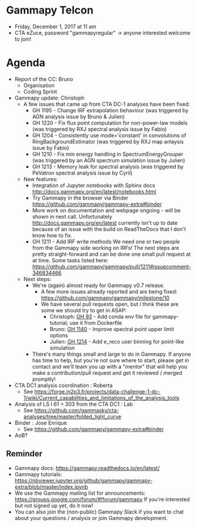 # Gammapy Telcon

* Friday, December 1, 2017 at 11 am
* CTA eZuce, password "gammapyregular" -> anyone interested welcome to join!

# Agenda

* Report of the CC: Bruno
    * Organisation
    * Coding Sprint
* Gammapy update: Christoph
    * A few issues that came up from CTA DC-1 analyses have been fixed:
        * GH 1195 - Change IRF extrapolation behaviour
          (was triggered by AGN analysis issue by Bruno & Julien)
        * GH 1220 - Fix flux point computation for non-power-law models
          (was triggered by RXJ spectral analysis issue by Fabio)
        * GH 1204 - Consistently use mode='constant' in convolutions of RingBackgroundEstimator
          (was triggered by RXJ map anlaysis issue by Fabio)
        * GH 1210 - Fix min energy handling in SpectrumEnergyGrouper
          (was triggered by an AGN spectrum simulation issue by Julien)
        * GH 1213 - Memory leak for spectral analysis
          (was triggered by PeVatron spectral analysis issue by Cyril)
    * New features:
        * Integration of Jupyter notebooks with Sphinx docs
          http://docs.gammapy.org/en/latest/notebooks.html
        * Try Gammapy in the browser via Binder
          https://github.com/gammapy/gammapy-extra#binder
        * More work on documentation and webpage ongoing - will be shown in next call.
          Unfortunately http://docs.gammapy.org/en/latest currently isn't up to date because
          of an issue with the build on ReadTheDocs that I don't know how to fix.
        * GH 1211 - Add IRF write methods
          We need one or two people from the Gammapy side working on IRFs!
          The next steps are pretty straight-forward and can be done one small pull request at at time.
          Some tasks listed here: https://github.com/gammapy/gammapy/pull/1211#issuecomment-346834466
    * Next steps:
        * We're (again) almost ready for Gammapy v0.7 release.
            * A few more issues already reported and are being fixed:
              https://github.com/gammapy/gammapy/milestone/10
            * We have several pull requests open, but I think these are some we should try to get in ASAP:
                * Christoph: [GH 93](https://github.com/gammapy/gammapy-extra/pull/93) - Add conda env file for gammapy-tutorial; use it from Dockerfile
                * Bruno: [GH 1140](https://github.com/gammapy/gammapy/pull/1140) - Improve spectral point upper limit options
                * Julien: [GH 1214](https://github.com/gammapy/gammapy/pull/1214) - Add e_reco user binning for point-like simulation
        * There's many things small and large to do in Gammapy.
          If anyone has time to help, but you're not sure where to start, please get in contact
          and we'll team you up with a "mentor" that will help you make a contribution/pull request
          and get it reviewed / merged promptly!
* CTA DC1 analysis coordination : Roberta
    * See https://forge.in2p3.fr/projects/data-challenge-1-dc-1/wiki/Current_capabilities_and_limitations_of_the_analysis_tools
* Analysis of LS I 61 + 303 from the CTA DC1 : Lab
    * See https://github.com/gammasky/cta-analyses/tree/master/folded_light_curve
* Binder : Jose Enrique
    * See https://github.com/gammapy/gammapy-extra#binder
* AoB?

## Reminder

* Gammapy docs: https://gammapy.readthedocs.io/en/latest/
* Gammapy tutorials: https://nbviewer.jupyter.org/github/gammapy/gammapy-extra/blob/master/index.ipynb
* We use the Gammapy mailing list for announcements:
  https://groups.google.com/forum/#!forum/gammapy
  If you're interested but not signed up yet, do it now!
* You can also join the (non-public) Gammapy Slack if you want
  to chat about your questions / analysis or join Gammapy development.

